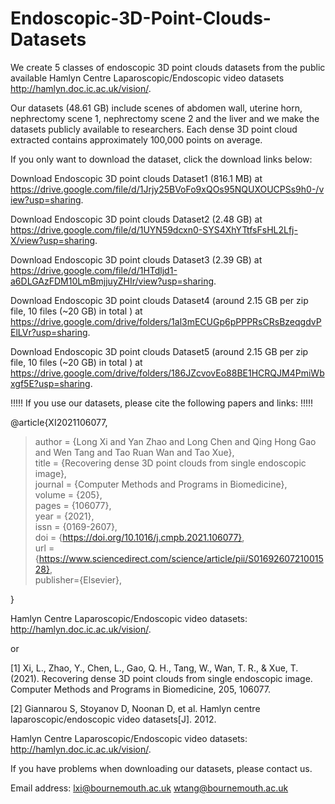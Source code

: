 # Endoscopic-3D-Point-Clouds-Datasets


We create 5 classes of endoscopic 3D point clouds datasets from the public available Hamlyn Centre Laparoscopic/Endoscopic video datasets http://hamlyn.doc.ic.ac.uk/vision/. 

Our datasets (48.61 GB) include scenes of abdomen wall, uterine horn, nephrectomy scene 1, nephrectomy scene 2 and the liver and we make the datasets publicly available to researchers. Each dense 3D point cloud extracted contains approximately 100,000 points on average. 

If you only want to download the dataset, click the download links below:

Download Endoscopic 3D point clouds Dataset1 (816.1 MB) at https://drive.google.com/file/d/1Jrjy25BVoFo9xQOs95NQUXOUCPSs9h0-/view?usp=sharing.

Download Endoscopic 3D point clouds Dataset2 (2.48 GB) at https://drive.google.com/file/d/1UYN59dcxn0-SYS4XhYTtfsFsHL2Lfj-X/view?usp=sharing.

Download Endoscopic 3D point clouds Dataset3 (2.39 GB) at https://drive.google.com/file/d/1HTdljd1-a6DLGAzFDM10LmBmjjuyZHIr/view?usp=sharing.

Download Endoscopic 3D point clouds Dataset4 (around 2.15 GB per zip file, 10 files (~20 GB) in total ) at https://drive.google.com/drive/folders/1al3mECUGp6pPPPRsCRsBzeqgdvPElLVr?usp=sharing.

Download Endoscopic 3D point clouds Dataset5 (around 2.15 GB per zip file, 10 files (~20 GB) in total ) at https://drive.google.com/drive/folders/186JZcvovEo88BE1HCRQJM4PmiWbxgf5E?usp=sharing.



!!!!! If you use our datasets, please cite the following papers and links: !!!!!

@article{XI2021106077,  
> author = {Long Xi and Yan Zhao and Long Chen and Qing Hong Gao and Wen Tang and Tao Ruan Wan and Tao Xue},  
> title = {Recovering dense 3D point clouds from single endoscopic image},  
  >journal = {Computer Methods and Programs in Biomedicine},  
  >volume = {205},  
  >pages = {106077},  
  >year = {2021},  
  >issn = {0169-2607},  
  >doi = {https://doi.org/10.1016/j.cmpb.2021.106077},  
  >url = {https://www.sciencedirect.com/science/article/pii/S0169260721001528},  
  >publisher={Elsevier},  
    
}

Hamlyn Centre Laparoscopic/Endoscopic video datasets: http://hamlyn.doc.ic.ac.uk/vision/. 

or 

[1] Xi, L., Zhao, Y., Chen, L., Gao, Q. H., Tang, W., Wan, T. R., & Xue, T. (2021). Recovering dense 3D point clouds from single endoscopic image. Computer Methods and Programs in Biomedicine, 205, 106077. 

[2] Giannarou S, Stoyanov D, Noonan D, et al. Hamlyn centre laparoscopic/endoscopic video datasets[J]. 2012. 

Hamlyn Centre Laparoscopic/Endoscopic video datasets: http://hamlyn.doc.ic.ac.uk/vision/. 

If you have problems when downloading our datasets, please contact us. 

Email address: 
lxi@bournemouth.ac.uk
wtang@bournemouth.ac.uk
